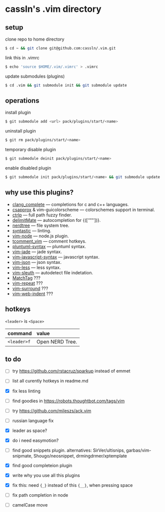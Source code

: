 # cassln's .vim directory
## setup
clone repo to home directory
```bash
$ cd ~ && git clone git@github.com:cassln/.vim.git
```

link this in .vimrc
```bash
$ echo 'source $HOME/.vim/.vimrc' > .vimrc
```

update submodules (plugins)
```bash	
$ cd .vim && git submodule init && git submodule update
```

## operations
install plugin
```bash
$ git submodule add <url> pack/plugins/start/<name>
```

uninstall plugin
```bash
$ git rm pack/plugins/start/<name>
```

temporary disable plugin
```bash
$ git submodule deinit pack/plugins/start/<name>
```

enable disabled plugin
```bash
$ git submodule init pack/plugins/start/<name> && git submodule update
```

## why use this plugins?
* [clang_complete](https://github.com/Rip-Rip/clang_complete) — completions for c and c++ languages.
* [csapprox](https://github.com/godlygeek/csapprox) & vim-guicolorscheme — colorschemes support in terminal.
* [ctrlp](https://github.com/kien/ctrlp.vim) — full path fuzzy finder.
* [delimitMate](https://github.com/Raimondi/delimitMate) — autocompletion for {(['""'])}.
* [nerdtree](https://github.com/scrooloose/nerdtree) — file system tree.
* [syntastic](https://github.com/vim-syntastic/syntastic) — linting.
* [vim-node](https://github.com/moll/vim-node) — node.js plugin.
* [tcomment_vim](https://github.com/tomtom/tcomment_vim) — comment hotkeys.
* [pluntuml-syntax](https://github.com/aklt/plantuml-syntax) — pluntuml syntax.
* [vim-jade](https://github.com/digitaltoad/vim-pug) — jade syntax.
* [vim-javascript-syntax](https://github.com/jelera/vim-javascript-syntax) — javascript syntax.
* [vim-json](https://github.com/elzr/vim-json) — json syntax.
* [vim-less](https://github.com/groenewege/vim-less) — less syntax.
* [vim-sleuth](https://github.com/tpope/vim-sleuth) — autodetect file indetation.
* [MatchTag](https://github.com/gregsexton/MatchTag) ???
* [vim-repeat](https://github.com/tpope/vim-repeat) ???
* [vim-surround](https://github.com/tpope/vim-surround) ???
* [vim-web-indent](https://github.com/lukaszb/vim-web-indent) ???

## hotkeys
`<leader>` is `<Space>`

|command|value|
|:------------|:--------------|
|`<leader>f` | Open NERD Tree.|

## to do
- [ ] try https://github.com/rstacruz/sparkup instead of emmet
- [ ] list all curently hotkeys in readme.md
- [x] fix less linting
- [ ] find goodies in https://robots.thoughtbot.com/tags/vim
- [ ] try https://github.com/mileszs/ack.vim
- [ ] russian language fix
- [x] leader as space?
- [x] do i need easymotion?
- [ ] find good snippets plugin. alternatives: SirVer/ultisnips, garbas/vim-snipmate, Shougo/neosnippet, drmingdrmer/xptemplate
- [x] find good completeion plugin
- [x] write why you use all this plugins
- [x] fix this: need `{_}` instead of this `{__}`, when pressing space
- [ ] fix path completion in node
- [ ] camelCase move


